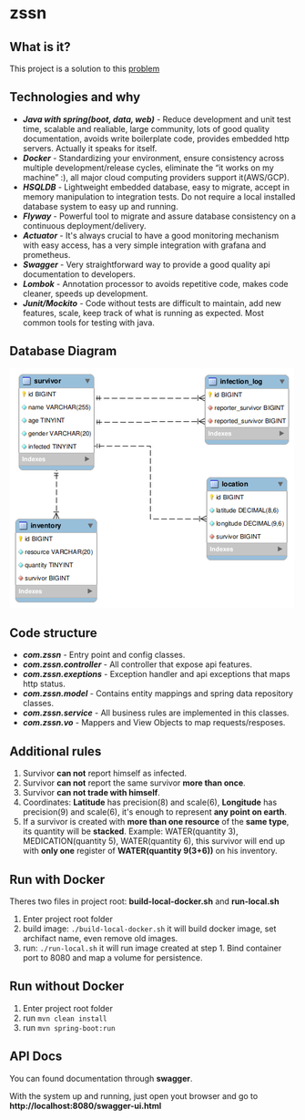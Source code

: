 # zssn
## **What is it?**

This project is a solution to this [problem](https://gist.github.com/akitaonrails/711b5553533d1a14364907bbcdbee677)

## **Technologies and why**

* ***Java with spring(boot, data, web)*** - Reduce development and unit test time, scalable and realiable, large community, lots of good quality documentation, avoids write boilerplate code, provides embedded http servers. Actually it speaks for itself.
* ***Docker*** - Standardizing your environment, ensure consistency across multiple development/release cycles, eliminate the “it works on my machine” :), all major cloud computing providers support it(AWS/GCP).
* ***HSQLDB*** - Lightweight embedded database, easy to migrate, accept in memory manipulation to integration tests. Do not require a local installed database system to easy up and running.
* ***Flyway*** - Powerful tool to migrate and assure database consistency on a continuous deployment/delivery.
* ***Actuator*** - It's always crucial to have a good monitoring mechanism with easy access, has a very simple integration with grafana and prometheus.
* ***Swagger*** - Very straightforward way to provide a good quality api documentation to developers.
* ***Lombok*** - Annotation processor to avoids repetitive code, makes code cleaner, speeds up development.
* ***Junit/Mockito*** - Code without tests are difficult to maintain, add new features, scale, keep track of what is running as expected. Most common tools for testing with java.

## **Database Diagram**
![Alt text](https://github.com/lacau/zssn/blob/master/database/database_diagram.png?raw=true)

## **Code structure**
* ***com.zssn*** - Entry point and config classes.
* ***com.zssn.controller*** - All controller that expose api features.
* ***com.zssn.exeptions*** - Exception handler and api exceptions that maps http status.
* ***com.zssn.model*** - Contains entity mappings and spring data repository classes.
* ***com.zssn.service*** - All business rules are implemented in this classes.
* ***com.zssn.vo*** - Mappers and View Objects to map requests/resposes.

## **Additional rules**
1. Survivor **can not** report himself as infected.
2. Survivor **can not** report the same survivor **more than once**.
4. Survivor **can not trade with himself**.
4. Coordinates: **Latitude** has precision(8) and scale(6), **Longitude** has precision(9) and scale(6), it's enough to represent **any point on earth**.
5. If a survivor is created with **more than one resource** of the **same type**, its quantity will be **stacked**. Example: WATER(quantity 3), MEDICATION(quantity 5), WATER(quantity 6), this survivor will end up with **only one** register of **WATER(quantity 9(3+6))** on his inventory.

## **Run with Docker**
Theres two files in project root: **build-local-docker.sh** and **run-local.sh**
1. Enter project root folder
2. build image: ``./build-local-docker.sh`` it will build docker image, set archifact name, even remove old images.
3. run: ``./run-local.sh`` it will run image created at step 1. Bind container port to 8080 and map a volume for persistence.

## **Run without Docker**
1. Enter project root folder
2. run ``mvn clean install``
3. run ``mvn spring-boot:run``

## **API Docs**
You can found documentation through **swagger**.

With the system up and running, just open yout browser and go to **http://localhost:8080/swagger-ui.html**
